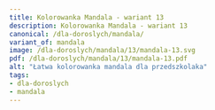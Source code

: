 ```yaml
---
title: Kolorowanka Mandala - wariant 13
description: Kolorowanka Mandala - wariant 13
canonical: /dla-doroslych/mandala/
variant_of: mandala
image: /dla-doroslych/mandala/13/mandala-13.svg
pdf: /dla-doroslych/mandala/13/mandala-13.pdf
alt: "Łatwa kolorowanka mandala dla przedszkolaka"
tags:
- dla-doroslych
- mandala
---
```

